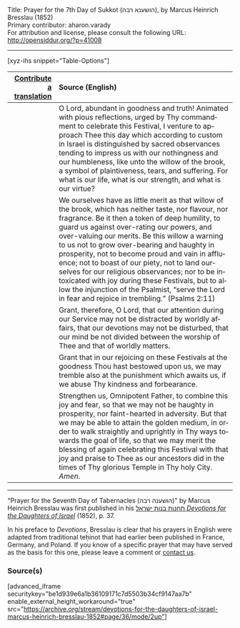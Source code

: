 <html>
<head></head>
<body>
Title: Prayer for the 7th Day of Sukkot (הושענא רבה), by Marcus Heinrich Bresslau (1852)<br />
Primary contributor: aharon.varady<br />
For attribution and license, please consult the following URL: <a href="http://opensiddur.org/?p=41008">http://opensiddur.org/?p=41008</a>
<p />
<hr />

[xyz-ihs snippet="Table-Options"]<table style="margin-left: auto; margin-right: auto;" class="draggable">
<thead><tr><th id="x" style="text-align: right;"><a href="/translate/" target="_blank" rel="noopener">Contribute a translation</a></th><th style="text-align: left;">Source (English)</th></tr></thead>
<tbody>
<tr><td style="vertical-align:top;">
<div class="liturgy" lang="he">

</span></div></td>
 
<td style="vertical-align:top;">
<div class="english" lang="en">
O Lord, abundant in goodness and truth! 
Animated with pious reflections, 
urged by Thy commandment to celebrate this Festival, 
I venture to approach Thee this day 
which according to custom in Israel 
is distinguished by sacred observances 
tending to impress us 
with our nothingness and our humbleness, 
like unto the willow of the brook, 
a symbol of plaintiveness, tears, and suffering. 
For what is our life, 
what is our strength, 
and what is our virtue? 
</div></td></tr>


<tr><td style="vertical-align:top;">
<div class="liturgy" lang="he">

</span></div></td>
 
<td style="vertical-align:top;">
<div class="english" lang="en">
We ourselves have as little merit as that willow of the brook, 
which has neither taste, nor flavour, nor fragrance. 
Be it then a token of deep humility, 
to guard us against over-rating our powers, 
and over-valuing our merits. 
Be this willow a warning to us 
not to grow over-bearing and haughty in prosperity, 
not to become proud and vain in affluence; 
not to boast of our piety, 
not to land ourselves for our religious observances; 
nor to be intoxicated with joy during these Festivals, 
but to allow the injunction of the Psalmist, 
“serve the Lord in fear and rejoice in trembling.” <span class="citation">(Psalms 2:11)</span>
</div></td></tr>


<tr><td style="vertical-align:top;">
<div class="liturgy" lang="he">

</span></div></td>
 
<td style="vertical-align:top;">
<div class="english" lang="en">
Grant, therefore, O Lord, 
that our attention during our Service 
may not be distracted by worldly affairs, 
that our devotions may not be disturbed, 
that our mind be not divided 
between the worship of Thee 
and that of worldly matters. 
</div></td></tr>


<tr><td style="vertical-align:top;">
<div class="liturgy" lang="he">

</span></div></td>
 
<td style="vertical-align:top;">
<div class="english" lang="en">
Grant that in our rejoicing on these Festivals 
at the goodness Thou hast bestowed upon us, 
we may tremble also at the punishment which awaits us, 
if we abuse Thy kindness and forbearance. 
</div></td></tr>


<tr><td style="vertical-align:top;">
<div class="liturgy" lang="he">

</span></div></td>
 
<td style="vertical-align:top;">
<div class="english" lang="en">
Strengthen us, Omnipotent Father, 
to combine this joy and fear, 
so that we may not be haughty in prosperity, 
nor faint-hearted in adversity. 
But that we may be able to attain the golden medium, 
in order to walk straightly and uprightly in Thy ways 
towards the goal of life, 
so that we may merit the blessing of again celebrating this Festival 
with that joy and praise to Thee 
as our ancestors did in the times of Thy glorious Temple 
in Thy holy City. 
<em>Amen</em>. 
</div></td></tr>
</tbody></table>

<hr />

"Prayer for the Seventh Day of Tabernacles (הושענה רבה)" by Marcus Heinrich Bresslau was first published in his <a href="/?p=32040">תחנות בנות ישראל <em>Devotions for the Daughters of Israel</em></a> (1852), p. 37. 

In his preface to <em>Devotions</em>, Bresslau is clear that his prayers in English were adapted from traditional teḥinot that had earlier been published in France, Germany, and Poland. If you know of a specific prayer that may have served as the basis for this one, please leave a comment or <a href="/contact/">contact us</a>.

<h3>Source(s)</h3>

[advanced_iframe securitykey="be1d939e6a1b36109171c7d5503b34cf9147aa7b" enable_external_height_workaround="true" src="https://archive.org/stream/devotions-for-the-daughters-of-israel-marcus-heinrich-bresslau-1852#page/36/mode/2up"]

&nbsp;
</body>
</html>